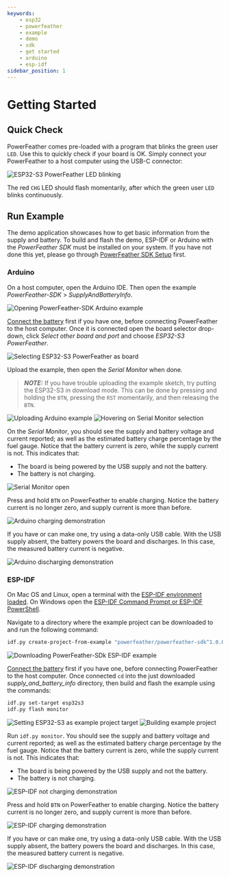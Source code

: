 ```yaml
---
keywords:
    - esp32
    - powerfeather
    - example
    - demo
    - sdk
    - get started
    - arduino
    - esp-idf
sidebar_position: 1
---
```


# Getting Started

## Quick Check

PowerFeather comes pre-loaded with a program that blinks the green user `LED`. Use this to quickly check
if your board is OK. Simply connect your PowerFeather to a host computer using the USB-C connector:

![ESP32-S3 PowerFeather LED blinking](assets/get_started/led_blink.gif)

The red `CHG` LED should flash momentarily, after which the green user `LED` blinks continuously.

## Run Example

The demo application showcases how to get basic information from the supply and battery. To build and flash the demo,
ESP-IDF or Arduino with the *PowerFeather SDK* must be installed on your system. If you have not done this yet,
please go through [PowerFeather SDK Setup](/sdk/setup.md) first.

### Arduino

On a host computer, open the Arduino IDE. Then open the example *PowerFeather-SDK* > *SupplyAndBatteryInfo*.

![Opening PowerFeather-SDK Arduino example](assets/get_started/open_arduino_example.png)

[Connect the battery](../hardware/esp32s3.md#battery-polarity) first if you have one, before connecting PowerFeather to the host computer.
Once it is connected open the board selector drop-down, click *Select other board and port* and choose *ESP32-S3 PowerFeather*.

![Selecting ESP32-S3 PowerFeather as board](assets/get_started/select_board.png)

Upload the example, then open the *Serial Monitor* when done.

> **_NOTE:_**  If you have trouble uploading the example sketch, try putting the ESP32-S3 in download mode. This can be done by pressing and
> holding the `BTN`, pressing the `RST` momentarily, and then releasing the `BTN`.

![Uploading Arduino example](assets/get_started/upload_arduino_example.png)
![Hovering on Serial Monitor selection](assets/get_started/serial_monitor_hover.png)

On the *Serial Monitor*, you should see the supply and battery voltage and current reported; as well as the
estimated battery charge percentage by the fuel gauge. Notice that the battery current is zero, while the supply current is not.
This indicates that:
- The board is being powered by the USB supply and not the battery.
- The battery is not charging.

![Serial Monitor open](assets/get_started/arduino_not_charging_demo.png)

Press and hold `BTN` on PowerFeather to enable charging. Notice the battery current is no longer zero, and supply current is
more than before.

![Arduino charging demonstration](assets/get_started/arduino_charging_demo.png)

If you have or can make one, try using a data-only USB cable. With the USB supply absent, the battery powers the board and discharges.
In this case, the measured battery current is negative.

![Arduino discharging demonstration](assets/get_started/arduino_discharging_demo.png)

### ESP-IDF

On Mac OS and Linux, open a terminal with the [ESP-IDF environment loaded](https://docs.espressif.com/projects/esp-idf/en/latest/esp32/get-started/linux-macos-setup.html#step-4-set-up-the-environment-variables). On Windows open the [ESP-IDF Command Prompt or ESP-IDF PowerShell](https://docs.espressif.com/projects/esp-idf/en/latest/esp32/get-started/windows-setup.html#launching-esp-idf-environment).

Navigate to a directory where the example project can be downloaded to and run the following command:

```bash
idf.py create-project-from-example "powerfeather/powerfeather-sdk^1.0.0:supply_and_battery_info"
```
![Downloading PowerFeather-SDk ESP-IDF example](assets/get_started/download_idf_example.png)

[Connect the battery](../hardware/esp32s3.md#battery-polarity) first if you have one, before connecting PowerFeather to the host computer.
Once connected `cd` into the just downloaded *supply_and_battery_info* directory, then build and flash the example using the commands:

```bash
idf.py set-target esp32s3
idf.py flash monitor
```

![Setting ESP32-S3 as example project target](assets/get_started/set_target_esp32s3.png)
![Building example project](assets/get_started/idf_example_build.png)

Run `idf.py monitor`. You should see the supply and battery voltage and current reported; as well as the
estimated battery charge percentage by the fuel gauge. Notice that the battery current is zero, while the supply current is not.
This indicates that:
- The board is being powered by the USB supply and not the battery.
- The battery is not charging.

![ESP-IDF not charging demonstration](assets/get_started/idf_not_charging_demo.png)

Press and hold `BTN` on PowerFeather to enable charging. Notice the battery current is no longer zero, and supply current is
more than before.

![ESP-IDF charging demonstration](assets/get_started/idf_charging_demo.png)

If you have or can make one, try using a data-only USB cable. With the USB supply absent, the battery powers the board and discharges.
In this case, the measured battery current is negative.

![ESP-IDF discharging demonstration](assets/get_started/idf_discharging_demo.png)
